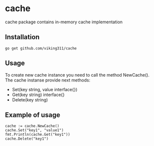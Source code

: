 # cache
cache package contains in-memory cache implementation

## Installation

~~~~
go get github.com/viking311/cache 
~~~~

## Usage

To create new cache instance you need to call the method NewCache().
The cache instanse provide next methods:

- Set(key string, value interface{})
- Get(key string) interface{}
- Delete(key string)

## Example of usage
~~~~
cache := cache.NewCache()
cache.Set("key1", "value1")
fmt.Println(cache.Get("key1"))
cache.Delete("key1")
~~~~

